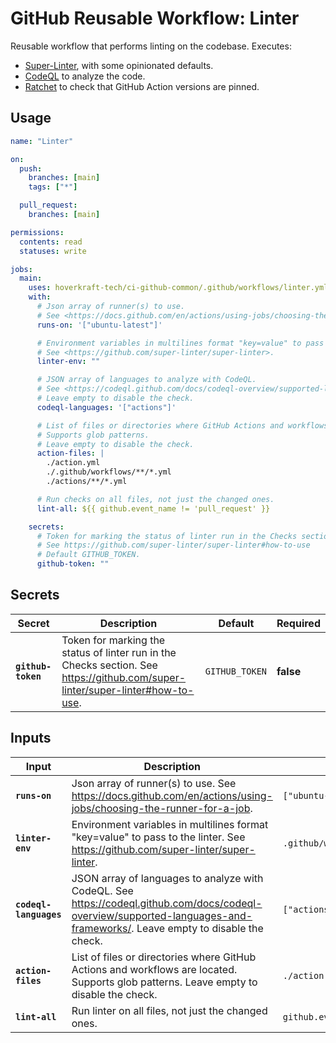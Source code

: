 <!-- start branding -->
<!-- end branding -->
<!-- start title -->

# GitHub Reusable Workflow: Linter

<!-- end title -->
<!-- start badges -->
<!-- end badges -->
<!-- start description -->

Reusable workflow that performs linting on the codebase.
Executes:

- [Super-Linter](https://github.com/super-linter/super-linter), with some opinionated defaults.
- [CodeQL](https://docs.github.com/en/code-security/code-scanning/introduction-to-code-scanning/about-code-scanning-with-codeql) to analyze the code.
- [Ratchet](https://github.com/sethvargo/ratchet) to check that GitHub Action versions are pinned.

<!-- end description -->
<!-- start contents -->
<!-- end contents -->

## Usage

<!-- start usage -->

```yaml
name: "Linter"

on:
  push:
    branches: [main]
    tags: ["*"]

  pull_request:
    branches: [main]

permissions:
  contents: read
  statuses: write

jobs:
  main:
    uses: hoverkraft-tech/ci-github-common/.github/workflows/linter.yml@0.22.1
    with:
      # Json array of runner(s) to use.
      # See <https://docs.github.com/en/actions/using-jobs/choosing-the-runner-for-a-job>.
      runs-on: '["ubuntu-latest"]'

      # Environment variables in multilines format "key=value" to pass to the linter.
      # See <https://github.com/super-linter/super-linter>.
      linter-env: ""

      # JSON array of languages to analyze with CodeQL.
      # See <https://codeql.github.com/docs/codeql-overview/supported-languages-and-frameworks/>.
      # Leave empty to disable the check.
      codeql-languages: '["actions"]'

      # List of files or directories where GitHub Actions and workflows are located.
      # Supports glob patterns.
      # Leave empty to disable the check.
      action-files: |
        ./action.yml
        ./.github/workflows/**/*.yml
        ./actions/**/*.yml

      # Run checks on all files, not just the changed ones.
      lint-all: ${{ github.event_name != 'pull_request' }}

    secrets:
      # Token for marking the status of linter run in the Checks section.
      # See https://github.com/super-linter/super-linter#how-to-use
      # Default GITHUB_TOKEN.
      github-token: ""
```

<!-- end usage -->

## Secrets

<!-- start secrets -->

| **Secret**                    | **Description**                                                                                                                  | **Default**               | **Required** |
| ----------------------------- | -------------------------------------------------------------------------------------------------------------------------------- | ------------------------- | ------------ |
| **<code>github-token</code>** | Token for marking the status of linter run in the Checks section. See <https://github.com/super-linter/super-linter#how-to-use>. | <code>GITHUB_TOKEN</code> | **false**    |

<!-- end secrets -->

## Inputs

<!-- start inputs -->

| **Input**                         | **Description**                                                                                                                                                             | **Default**                                                                       | **Type**  | **Required** |
| --------------------------------- | --------------------------------------------------------------------------------------------------------------------------------------------------------------------------- | --------------------------------------------------------------------------------- | --------- | ------------ |
| **<code>runs-on</code>**          | Json array of runner(s) to use. See <https://docs.github.com/en/actions/using-jobs/choosing-the-runner-for-a-job>.                                                          | <code>["ubuntu-latest"]<code>                                                     | `string`  | **false**    |
| **<code>linter-env</code>**       | Environment variables in multilines format "key=value" to pass to the linter. See <https://github.com/super-linter/super-linter>.                                           | <code>.github/workflows\nactions</code>                                           | `string`  | **false**    |
| **<code>codeql-languages</code>** | JSON array of languages to analyze with CodeQL. See <https://codeql.github.com/docs/codeql-overview/supported-languages-and-frameworks/>. Leave empty to disable the check. | <code>["actions"]</code>                                                          | `string`  | **false**    |
| **<code>action-files</code>**     | List of files or directories where GitHub Actions and workflows are located. Supports glob patterns. Leave empty to disable the check.                                      | <code>./action.yml\n./.github/workflows/\*\*/\*.yml\n./actions/\*\*/\*.yml</code> | `string`  | **false**    |
| **<code>lint-all</code>**         | Run linter on all files, not just the changed ones.                                                                                                                         | <code>github.event_name != 'pull_request'</code>                                  | `boolean` | **false**    |

<!-- end inputs -->

<!-- start outputs -->
<!-- end outputs -->
<!-- start [.github/ghadocs/examples/] -->
<!-- end [.github/ghadocs/examples/] -->
